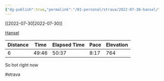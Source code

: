 ```yaml
---
{"dg-publish":true,"permalink":"/01-personal/strava/2022-07-30-hansel/"}
---
```



[[2022-07-30\|2022-07-30]]

[Hansel](https://www.strava.com/activities/7555765510)

| Distance | Time  | Elapsed Time | Pace | Elevation |
| -------- | ----- | ------------ | ---- | --------- |
| 6        | 49:46 | 50:37        | 8:17 | 764       |


So hot right now

#strava
